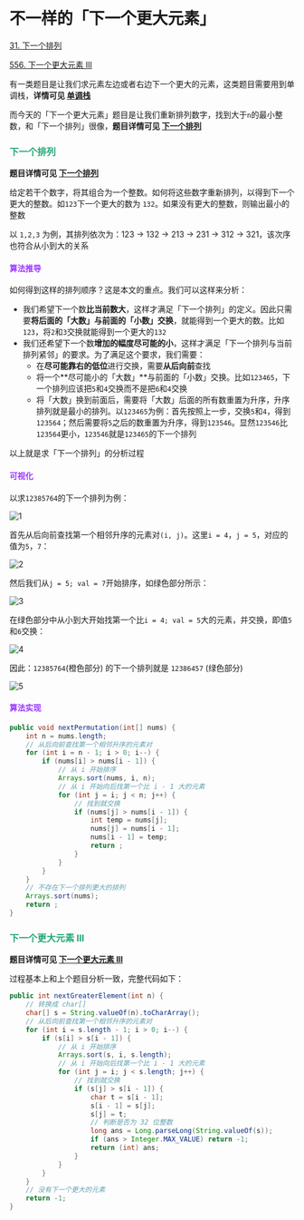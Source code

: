 # 不一样的「下一个更大元素」

[31. 下一个排列](https://leetcode.cn/problems/next-permutation/)

[556. 下一个更大元素 III](https://leetcode.cn/problems/next-greater-element-iii/)



有一类题目是让我们求元素左边或者右边下一个更大的元素，这类题目需要用到单调栈，**详情可见 [单调栈](./单调栈.html)**

而今天的「下一个更大元素」题目是让我们重新排列数字，找到大于`n`的最小整数，和「下一个排列」很像，**题目详情可见 [下一个排列](https://leetcode.cn/problems/next-permutation/)**

### <font color=#1FA774>下一个排列</font>

**题目详情可见 [下一个排列](https://leetcode.cn/problems/next-permutation/)**

给定若干个数字，将其组合为一个整数。如何将这些数字重新排列，以得到下一个更大的整数。如`123`下一个更大的数为 `132`。如果没有更大的整数，则输出最小的整数

以 `1,2,3` 为例，其排列依次为：123 -> 132 -> 213 -> 231 -> 312 -> 321，该次序也符合从小到大的关系

#### <font color=#9933FF>算法推导</font>

如何得到这样的排列顺序？这是本文的重点。我们可以这样来分析：

- 我们希望下一个数**比当前数大**，这样才满足「下一个排列」的定义。因此只需要**将后面的「大数」与前面的「小数」交换**，就能得到一个更大的数。比如`123`，将`2`和`3`交换就能得到一个更大的`132`
- 我们还希望下一个数**增加的幅度尽可能的小**，这样才满足「下一个排列与当前排列紧邻」的要求。为了满足这个要求，我们需要：
    - 在**尽可能靠右的低位**进行交换，需要**从后向前**查找
    - 将一个**尽可能小的「大数」**与前面的「小数」交换。比如`123465`，下一个排列应该把`5`和`4`交换而不是把`6`和`4`交换
    - 将「大数」换到前面后，需要将「大数」后面的所有数重置为升序，升序排列就是最小的排列。以`123465`为例：首先按照上一步，交换`5`和`4`，得到`123564`；然后需要将`5`之后的数重置为升序，得到`123546`。显然`123546`比`123564`更小，`123546`就是`123465`的下一个排列

以上就是求「下一个排列」的分析过程

#### <font color=#9933FF>可视化</font>

以求`12385764`的下一个排列为例：

![1](https://cdn.jsdelivr.net/gh/LFool/image-hosting@master/20220703/1615111656836111sqbXjZ1.svg)

首先从后向前查找第一个相邻升序的元素对`(i, j)`。这里`i = 4`，`j = 5`，对应的值为`5`，`7`：

![2](https://cdn.jsdelivr.net/gh/LFool/image-hosting@master/20220703/1617271656836247MV81FX2.svg)

然后我们从`j = 5; val = 7`开始排序，如绿色部分所示：

![3](https://cdn.jsdelivr.net/gh/LFool/image-hosting@master/20220703/1623431656836623UmYeiF3.svg)

在绿色部分中从小到大开始找第一个比`i = 4; val = 5`大的元素，并交换，即值`5`和`6`交换：



![4](https://cdn.jsdelivr.net/gh/LFool/image-hosting@master/20220703/16284416568369249RcD1E4.svg)

因此：`12385764`(橙色部分) 的下一个排列就是 `12386457` (绿色部分)

![5](https://cdn.jsdelivr.net/gh/LFool/image-hosting@master/20220703/16362816568373888yx7nu5.svg)

#### <font color=#9933FF>算法实现</font>

```java
public void nextPermutation(int[] nums) {
    int n = nums.length;
    // 从后向前查找第一个相邻升序的元素对
    for (int i = n - 1; i > 0; i--) {
        if (nums[i] > nums[i - 1]) {
            // 从 i 开始排序
            Arrays.sort(nums, i, n);
            // 从 i 开始向后找第一个比 i - 1 大的元素
            for (int j = i; j < n; j++) {
                // 找到就交换
                if (nums[j] > nums[i - 1]) {
                    int temp = nums[j];
                    nums[j] = nums[i - 1];
                    nums[i - 1] = temp;
                    return ;
                }
            }
        }
    }
    // 不存在下一个排列更大的排列
    Arrays.sort(nums);
    return ;
}
```

### <font color=#1FA774>下一个更大元素 III</font>

**题目详情可见 [下一个更大元素 III](https://leetcode.cn/problems/next-greater-element-iii/)**

过程基本上和上个题目分析一致，完整代码如下：

```java
public int nextGreaterElement(int n) {
    // 转换成 char[]
    char[] s = String.valueOf(n).toCharArray();
    // 从后向前查找第一个相邻升序的元素对
    for (int i = s.length - 1; i > 0; i--) {
        if (s[i] > s[i - 1]) {
            // 从 i 开始排序
            Arrays.sort(s, i, s.length);
            // 从 i 开始向后找第一个比 i - 1 大的元素
            for (int j = i; j < s.length; j++) {
                // 找到就交换
                if (s[j] > s[i - 1]) {
                    char t = s[i - 1];
                    s[i - 1] = s[j];
                    s[j] = t;
                    // 判断是否为 32 位整数
                    long ans = Long.parseLong(String.valueOf(s));
                    if (ans > Integer.MAX_VALUE) return -1;
                    return (int) ans;
                }
            }
        }
    }
    // 没有下一个更大的元素
    return -1;
}
```

